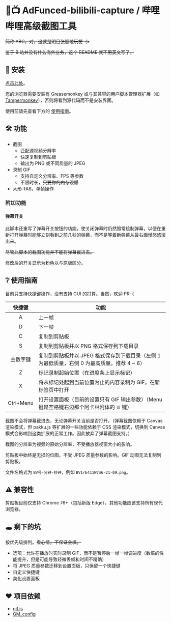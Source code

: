 # 🎥📺 AdFunced-bilibili-capture / 哔哩哔哩高级截图工具

~~简称 ABC，对，这就是明目张胆地玩梗（x~~

~~鉴于 B 站并没有什么海外业务，这个 README 就不用英文写了。~~

## 📃 安装

[点击此处](https://github.com/Dwscdv3/AdFunced-bilibili-capture/raw/master/AdFunced-bilibili-capture.user.js)。

您的浏览器需要安装有 Greasemonkey 或与其兼容的用户脚本管理器扩展（如 [Tampermonkey](https://www.tampermonkey.net/)），否则将看到源代码而不是安装界面。

使用前请先查看下方的 [使用指南](#-使用指南)。

## 🛠 功能

* 截图
  * 匹配源视频分辨率
  * 快速复制到剪贴板
  * 输出为 PNG 或不同质量的 JPEG
* 录制 GIF
  * 支持自定义分辨率、FPS 等参数
  * 不限时长，~~只要你的内存没爆~~
* ~~人形 TAS~~，单帧操作

### 附加功能

#### 弹幕开关

此脚本还重写了弹幕开关按钮的功能，使关闭弹幕时仍然照常绘制弹幕，以便在重新打开弹幕时能够立刻看到之前几秒的弹幕，而不是等着新弹幕从最右面慢悠悠滚出来。

~~尽管此脚本的截图功能并不能将弹幕截进去。~~

修改后的开关显示为粉色以与原版区分。

## ❔ 使用指南

目前只支持快捷键操作，没有支持 GUI 的打算。~~当然，欢迎 PR（~~

| 快捷键    | 功能                                                                                        |
|:---------:|---------------------------------------------------------------------------------------------|
| A         | 上一帧                                                                                      |
| D         | 下一帧                                                                                      |
| C         | 复制到剪贴板                                                                                |
| S         | 复制到剪贴板并以 PNG 格式保存到下载目录                                                     |
| 主数字键  | 复制到剪贴板并以 JPEG 格式保存到下载目录（左侧 1 为最低质量，右侧 0 为最高质量，推荐 4 ~ 6）|
| Z         | 标记录制起始位置（在进度条上显示标记）                                                      |
| X         | 将从标记处起到当前位置为止的内容录制为 GIF，在新标签页中打开                                |
| Ctrl+Menu | 打开设置面板（目前的设置只有 GIF 输出参数）（Menu 键是空格键右边那个阿卡林附体的 ≣ 键）     |

截图不会将弹幕截进去，无论弹幕开关当前是否打开。（弹幕截图依赖于 Canvas 渲染模式，但 pakku.js 等扩展的一些功能依赖于 CSS 渲染模式，切换到 Canvas 模式会影响到这类扩展的正常工作。因此放弃了弹幕截图支持。）

截图的分辨率为视频的原始分辨率，不受播放器视窗大小的影响。

剪贴板中始终是无损的位图，不受 JPEG 质量参数的影响。GIF 动图无法复制到剪贴板。

文件名格式为 `BV号-分钟-秒钟`，例如 `BV1rE411W7m6-21-09.png`。

## ⚠ 兼容性

剪贴板目前仅支持 Chrome 76+（包括新版 Edge），其他功能应该支持所有现代浏览器。

## 🕳 剩下的坑

按优先级排列。~~看心情，不保证会填。~~

* 选项：允许在播放时实时录制 GIF，而不是暂停后一帧一帧调进度（数倍的性能提升，但是可能导致轻微丢帧和时间不精确）
* 将 JPEG 质量参数迁移到设置面板，只保留一个快捷键
* 自定义快捷键
* 美化设置面板

## ❤ 项目依赖

* [gif.js](https://github.com/jnordberg/gif.js)
* [GM_config](https://github.com/sizzlemctwizzle/GM_config)
